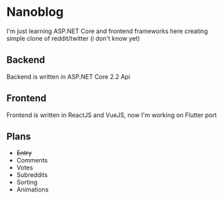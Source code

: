 # Nanoblog

I'm just learning ASP.NET Core and frontend frameworks here creating simple clone of reddit/twitter (i don't know yet)

## Backend

Backend is written in ASP.NET Core 2.2 Api

## Frontend

Frontend is written in ReactJS and VueJS, now I'm working on Flutter port

## Plans

- ~~Entry~~
- Comments
- Votes
- Subreddits
- Sorting
- Animations
